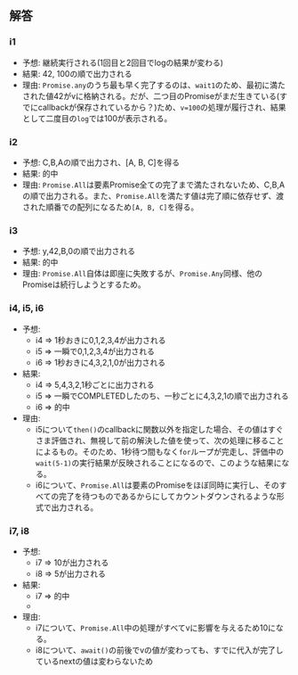 ## 解答

### i1

- 予想: 継続実行される(1回目と2回目でlogの結果が変わる)
- 結果: 42, 100の順で出力される
- 理由: `Promise.any`のうち最も早く完了するのは、`wait1`のため、最初に満たされた値42がvに格納される。だが、二つ目のPromiseがまだ生きている(すでにcallbackが保存されているから？)ため、`v=100`の処理が履行され、結果として二度目の`log`では100が表示される。

### i2

- 予想: C,B,Aの順で出力され、[A, B, C]を得る
- 結果: 的中
- 理由: `Promise.All`は要素Promise全ての完了まで満たされないため、C,B,Aの順で出力される。また、`Promise.All`を満たす値は完了順に依存せず、渡された順番での配列になるため`[A, B, C]`を得る。

### i3

- 予想: y,42,B,0の順で出力される
- 結果: 的中
- 理由: `Promise.All`自体は即座に失敗するが、`Promise.Any`同様、他のPromiseは続行しようとするため。

### i4, i5, i6

- 予想:
  - i4 ⇒ 1秒おきに0,1,2,3,4が出力される
  - i5 ⇒ 一瞬で0,1,2,3,4が出力される
  - i6 ⇒ 1秒おきに4,3,2,1,0が出力される
- 結果:
  - i4 ⇒ 5,4,3,2,1秒ごとに出力される
  - i5 ⇒ 一瞬でCOMPLETEDしたのち、一秒ごとに4,3,2,1の順で出力される
  - i6 ⇒ 的中
- 理由:
  - i5について`then()`のcallbackに関数以外を指定した場合、その値はすぐさま評価され、無視して前の解決した値を使って、次の処理に移ることによるもの。そのため、1秒待つ間もなく`for`ループが完走し、評価中の`wait(5-1)`の実行結果が反映されることになるので、このような結果になる。
  - i6について、`Promise.All`は要素のPromiseをほぼ同時に実行し、そのすべての完了を待つものであるからにしてカウントダウンされるような形式で出力される。

### i7, i8

- 予想:
  - i7 ⇒ 10が出力される
  - i8 ⇒ 5が出力される
- 結果:
  - i7 ⇒ 的中
  -
- 理由:
  - i7について、`Promise.All`中の処理がすべてvに影響を与えるため10になる。
  - i8について、`await()`の前後でvの値が変わっても、すでに代入が完了しているnextの値は変わらないため
